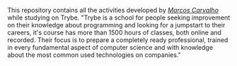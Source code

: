This repository contains all the activities developed by _[Marcos Carvalho](https://www.linkedin.com/in/itsmarcoscarvalho/)_ while studying on Trybe.
"Trybe is a school for people seeking improvement on their knowledge about programming and looking for a jumpstart to their careers, it's course has more than 1500 hours of classes, both online and recorded. Their focus is to prepare a completely ready professional, trained in every fundamental aspect of computer science and with knowledge about the most common used technologies on companies."
